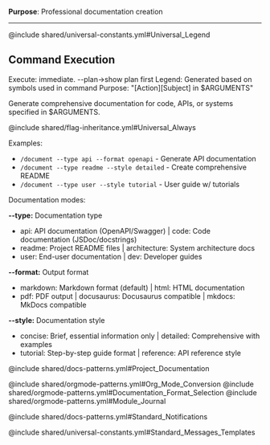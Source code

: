 **Purpose**: Professional documentation creation

---

@include shared/universal-constants.yml#Universal_Legend

## Command Execution
Execute: immediate. --plan→show plan first
Legend: Generated based on symbols used in command
Purpose: "[Action][Subject] in $ARGUMENTS"

Generate comprehensive documentation for code, APIs, or systems specified in $ARGUMENTS.

@include shared/flag-inheritance.yml#Universal_Always

Examples:
- `/document --type api --format openapi` - Generate API documentation
- `/document --type readme --style detailed` - Create comprehensive README
- `/document --type user --style tutorial` - User guide w/ tutorials

Documentation modes:

**--type:** Documentation type
- api: API documentation (OpenAPI/Swagger) | code: Code documentation (JSDoc/docstrings)
- readme: Project README files | architecture: System architecture docs
- user: End-user documentation | dev: Developer guides

**--format:** Output format  
- markdown: Markdown format (default) | html: HTML documentation
- pdf: PDF output | docusaurus: Docusaurus compatible | mkdocs: MkDocs compatible

**--style:** Documentation style
- concise: Brief, essential information only | detailed: Comprehensive with examples
- tutorial: Step-by-step guide format | reference: API reference style

@include shared/docs-patterns.yml#Project_Documentation

@include shared/orgmode-patterns.yml#Org_Mode_Conversion
@include shared/orgmode-patterns.yml#Documentation_Format_Selection
@include shared/orgmode-patterns.yml#Module_Journal

@include shared/docs-patterns.yml#Standard_Notifications

@include shared/universal-constants.yml#Standard_Messages_Templates